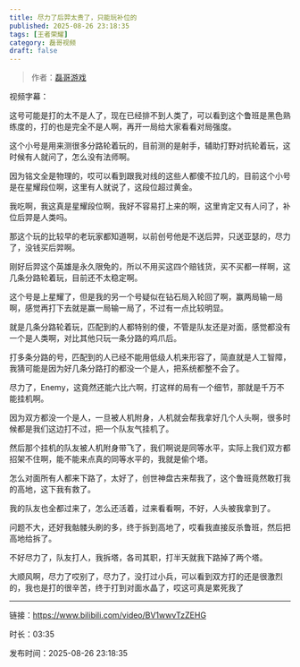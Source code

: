 ```yaml
---
title: 尽力了后羿太贵了，只能玩补位的
published: 2025-08-26 23:18:35
tags: [王者荣耀]
category: 磊哥视频
draft: false
---
```



> 作者：[磊哥游戏](https://space.bilibili.com/268941858?spm_id_from=333.788.upinfo.head.click)

视频字幕：

这号可能是打的太不是人了，现在已经排不到人类了，可以看到这个鲁班是黑色熟练度的，打的也是完全不是人啊，再开一局给大家看看对局强度。

这个小号是用来测很多分路轮着玩的，目前测的是射手，辅助打野对抗轮着玩，这时候有人就问了，怎么没有法师啊。

因为铭文全是物理的，哎可以看到跟我对线的这些人都傻不拉几的，目前这个小号是在星耀段位啊，这里有人就说了，这段位超过黄金。

我吃啊，我这真是星耀段位啊，我好不容易打上来的啊，这里肯定又有人问了，补位后羿是人类吗。

那这个玩的比较早的老玩家都知道啊，以前创号他是不送后羿，只送亚瑟的，尽力了，没钱买后羿啊。

刚好后羿这个英雄是永久限免的，所以不用买这四个赔钱货，买不买都一样啊，这几条分路轮着玩，目前还不太稳定啊。

这个号是上星耀了，但是我的另一个号疑似在钻石局入轮回了啊，赢两局输一局啊，感觉再打下去就是赢一局输一局了，不过有一点比较明显。

就是几条分路轮着玩，匹配到的人都特别的傻，不管是队友还是对面，感觉都没有一个是人类啊，对比其他只玩一条分路的鸡爪后。

打多条分路的号，匹配到的人已经不能用低级人机来形容了，简直就是人工智障，我猜可能是因为好几条分路打的都没一个是人，把系统都整不会了。

尽力了，Enemy，这竟然还能六比六啊，打这样的局有一个细节，那就是千万不能挂机啊。

因为双方都没一个是人，一旦被人机附身，人机就会帮我拿好几个人头啊，很多时候都是我们这边打不过，把一个队友气挂机了。

然后那个挂机的队友被人机附身带飞了，我们啊说是同等水平，实际上我们双方都招架不住啊，能不能来点真的同等水平的，我就是偷个塔。

怎么对面所有人都来下路了，太好了，创世神盘古来帮我了，这个鲁班竟然敢打我的高地，这下我有救了。

我的队友也全都过来了，怎么还活着，过来看看啊，不好，人头被我拿到了。

问题不大，还好我骷髅头刷的多，终于拆到高地了，哎看我直接反杀鲁班，然后把高地给拆了。

不好尽力了，队友打人，我拆塔，各司其职，打半天就我下路掉了两个塔。

大顺风啊，尽力了哎别了，尽力了，没打过小兵，可以看到双方打的还是很激烈的，我也是打的很辛苦，终于打到对面水晶了，哎这可真是累死我了

---

链接：https://www.bilibili.com/video/BV1wwvTzZEHG

时长：03:35

发布时间：2025-08-26 23:18:35
